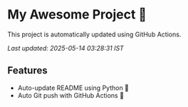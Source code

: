 # My Awesome Project 🚀

This project is automatically updated using GitHub Actions.

_Last updated: 2025-05-14 03:28:31 IST_

## Features
- Auto-update README using Python 🐍
- Auto Git push with GitHub Actions 🤖
